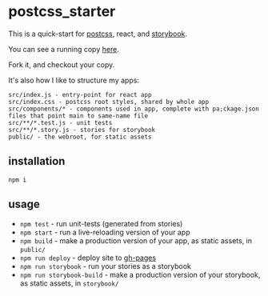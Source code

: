 # postcss_starter

This is a quick-start for [postcss](http://postcss.org/), react, and [storybook](https://storybook.js.org/).

You can see a running copy [here](http://konsumer.js.org/postcss_starter/).

Fork it, and checkout your copy.

It's also how I like to structure my apps:

```
src/index.js - entry-point for react app
src/index.css - postcss root styles, shared by whole app
src/components/* - components used in app, complete with pa;ckage.json files that point main to same-name file
src/**/*.test.js - unit tests
src/**/*.story.js - stories for storybook
public/ - the webroot, for static assets
```

## installation

```
npm i
```

## usage

* `npm test` - run unit-tests (generated from stories)
* `npm start` - run a live-reloading version of your app
* `npm build` - make a production version of your app, as static assets, in `public/`
* `npm run deploy` - deploy site to [gh-pages](https://pages.github.com/)
* `npm run storybook` - run your stories as a storybook
* `npm run storybook-build` - make a production version of your storybook, as static assets, in `storybook/`